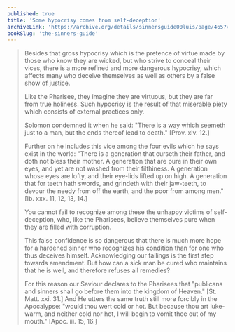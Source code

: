```yaml
---
published: true
title: 'Some hypocrisy comes from self-deception'
archiveLink: 'https://archive.org/details/sinnersguide00luis/page/465?view=theater'
bookSlug: 'the-sinners-guide'
---
```


> Besides that gross hypocrisy which is the pretence of virtue made by those who know they are wicked, but who strive to conceal their vices, there is a more refined and more dangerous hypocrisy, which affects many who deceive themselves as well as others by a false show of justice.
> 
> Like the Pharisee, they imagine they are virtuous, but they are far from true holiness. Such hypocrisy is the result of that miserable piety which consists of external practices only.
> 
> Solomon condemned it when he said: "There is a way which seemeth just to a man, but the ends thereof lead to death." [Prov. xiv. 12.]
> 
> Further on he includes this vice among the four evils which he says exist in the world: "There is a generation that curseth their father, and doth not bless their mother. A generation that are pure in their own eyes, and yet are not washed from their filthiness. A generation whose eyes are lofty, and their eye-lids lifted up on high. A generation that for teeth hath swords, and grindeth with their jaw-teeth, to devour the needy from off the earth, and the poor from among men." [Ib. xxx. 11, 12, 13, 14.]
>
> You cannot fail to recognize among these the unhappy victims of self-deception, who, like the Pharisees, believe themselves pure when they are filled with corruption.
>
> This false confidence is so dangerous that there is much more hope for a hardened sinner who recognizes his condition than for one who thus deceives himself. Acknowledging our failings is the first step towards amendment. But how can a sick man be cured who maintains that he is well, and therefore refuses all remedies?
> 
> For this reason our Saviour declares to the Pharisees that "publicans and sinners shall go before them into the kingdom of Heaven." [St. Matt. xxi. 31.] And He utters the same truth still more forcibly in the Apocalypse: "would thou wert cold or hot. But because thou art luke-warm, and neither cold nor hot, I will begin to vomit thee out of my mouth." [Apoc. iii. 15, 16.]

